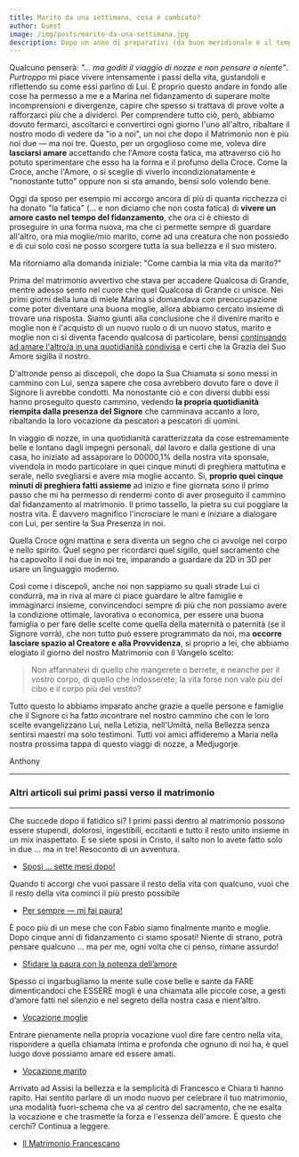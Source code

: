 ```yaml
---
title: Marito da una settimana, cosa è cambiato?
author: Guest
image: /img/posts/marito-da-una-settimana.jpg
description: Dopo un anno di preparativi (da buon meridionale è il tempo minimo), dopo il Grande Giorno, dopo una settimana da sposo, in viaggio di nozze mi domando &mdash; Com'è cambiata la mia vita? E quella di mia moglie? Come vivo il mio essere marito?
---
```



Qualcuno penserà: *"... ma goditi il viaggio di nozze e non pensare a niente"*. *Purtroppo* mi piace vivere intensamente i passi della vita, gustandoli e riflettendo su come essi parlino di Lui. E proprio questo andare in fondo alle cose ha permesso a me e a Marina nel fidanzamento di superare molte incomprensioni e divergenze, capire che spesso si trattava di prove volte a rafforzarci più che a dividerci. Per comprendere  tutto ciò, però, abbiamo dovuto fermarci, ascoltarci e convertirci ogni giorno l'uno all'altro, ribaltare il nostro modo di vedere da "io a noi", un noi che dopo il Matrimonio non è più noi due &mdash; ma noi tre. Questo, per un orgoglioso come me, voleva dire **lasciarsi amare** accettando che l'Amore costa fatica, ma attraverso ciò ho potuto sperimentare che esso ha la forma e il profumo della Croce. Come la Croce, anche l'Amore, o si sceglie di viverlo incondizionatamente e "nonostante tutto" oppure non si sta amando, bensì solo volendo bene.

Oggi da sposo per esempio mi accorgo ancora di più di quanta ricchezza ci ha donato "la fatica" (... e non diciamo che non costa fatica) di **vivere un amore casto nel tempo del fidanzamento**, che ora ci è chiesto di proseguire in una forma nuova, ma che ci permette sempre di guardare all'altro, ora mia moglie/mio marito, come ad una creatura che non possiedo e di cui solo così ne posso scorgere tutta la sua bellezza e il suo mistero.

Ma ritorniamo alla domanda iniziale: "Come cambia la mia vita da marito?"

Prima del matrimonio avvertivo che stava per accadere Qualcosa di Grande, mentre adesso sento nel cuore che quel Qualcosa di Grande ci unisce.  Nei primi giorni della luna di miele Marina si domandava con preoccupazione come poter diventare una buona moglie, allora abbiamo cercato insieme di trovare una risposta. Siamo giunti alla conclusione che il divenire marito e moglie non è l'acquisto di un nuovo ruolo o di un nuovo status, marito e moglie non ci si diventa facendo qualcosa di particolare, bensì [continuando ad amare l'altro/a in una quotidianità condivisa](http://5p2p.it/2015/03/06/vocazione-moglie.html) e certi che la Grazia del Suo Amore sigilla il nostro. 

D'altronde penso ai discepoli, che dopo la Sua Chiamata si sono messi in cammino con Lui, senza sapere che cosa avrebbero dovuto fare o dove il Signore li avrebbe condotti. Ma nonostante ciò e con diversi dubbi essi hanno proseguito questo cammino, vedendo **la propria quotidianità riempita dalla presenza del Signore** che camminava accanto a loro, ribaltando la loro vocazione da pescatori a pescatori di uomini.

In viaggio di nozze, in una quotidianità caratterizzata da cose estremamente belle e lontano dagli impegni personali, dal lavoro e dalla gestione di una casa, ho iniziato ad assaporare lo 00000,1% della nostra vita sponsale, vivendola in modo particolare in quei cinque minuti di preghiera mattutina e serale, nello svegliarsi e avere mia moglie accanto. Si, **proprio quei cinque minuti di preghiera fatti assieme** ad inizio e fine giornata sono il primo passo che mi ha permesso di rendermi conto di aver proseguito il cammino dal fidanzamento al matrimonio. Il primo tassello, la pietra su cui poggiare la nostra vita. È davvero magnifico l'incrociare le mani e iniziare a dialogare con Lui, per sentire la Sua Presenza in noi.

Quella Croce ogni mattina e sera diventa un segno che ci avvolge nel corpo e nello spirito. Quel segno per ricordarci quel sigillo, quel sacramento che ha capovolto il noi due in noi tre, imparando a guardare da 2D in 3D per usare un linguaggio moderno.

Così come i discepoli, anche noi non sappiamo su quali strade Lui ci condurrà, ma in riva al mare ci piace guardare le altre famiglie e immaginarci insieme, convincendoci sempre di più che non possiamo avere la condizione ottimale, lavorativa o economica, per essere una buona famiglia o per fare delle scelte come quella della maternità o paternità (se il Signore vorrà), che non tutto può essere programmato da noi, ma **occorre lasciare spazio al Creatore e alla Provvidenza**, sì proprio a lei, che abbiamo elogiato il giorno del nostro Matrimonio con il Vangelo scelto:

> Non affannatevi di quello che mangerete o berrete, e neanche per il vostro corpo, di quello che indosserete; la vita forse non vale più del cibo e il corpo più del vestito?

Tutto questo lo abbiamo imparato anche grazie a quelle persone e famiglie che il Signore ci ha fatto incontrare nel nostro cammino che con le loro scelte evangelizzano Lui, nella Letizia, nell'Umiltà, nella Bellezza senza sentirsi maestri ma solo testimoni. Tutti voi amici affideremo a Maria nella nostra prossima tappa di questo viaggi di nozze, a Medjugorje.

Anthony

---

### Altri articoli sui primi passi verso il matrimonio

---
Che succede dopo il fatidico si? I primi passi dentro al matrimonio possono essere stupendi, dolorosi, ingestibili, eccitanti e tutto il resto unito insieme in un mix inaspettato. E se siete sposi in Cristo, il salto non lo avete fatto solo in due ... ma in tre! Resoconto di un avventura.

- [Sposi ... sette mesi dopo!](http://5p2p.it/2015/07/23/sposi-sette-mesi-dopo.html)

Quando ti accorgi che vuoi passare il resto della vita con qualcuno, vuoi che il resto della vita cominci il più presto possibile

- [Per sempre — mi fai paura!](http://5p2p.it/2015/02/11/per-sempre-mi-fai-paura.html)

È poco più di un mese che con Fabio siamo finalmente marito e moglie. Dopo cinque anni di fidanzamento ci siamo sposati! Niente di strano, potrà pensare qualcuno ... ma per me, ogni volta che ci penso, rimane assurdo!

- [Sfidare la paura con la potenza dell’amore](http://5p2p.it/2015/09/22/sfidare-la-paura-con-la-potenza-dell-amore.html)

Spesso ci ingarbugliamo la mente sulle cose belle e sante da FARE dimenticandoci che ESSERE mogli è una chiamata alle piccole cose, a gesti d’amore fatti nel silenzio e nel segreto della nostra casa e nient’altro.

- [Vocazione moglie](http://5p2p.it/2015/03/06/vocazione-moglie.html)

Entrare pienamente nella propria vocazione vuol dire fare centro nella vita, rispondere a quella chiamata intima e profonda che ognuno di noi ha, è quel luogo dove possiamo amare ed essere amati.

- [Vocazione marito](http://5p2p.it/2015/05/20/vocazione-marito.html)

Arrivato ad Assisi la bellezza e la semplicità di Francesco e Chiara ti hanno rapito. Hai sentito parlare di un modo nuovo per celebrare il tuo matrimonio, una modalità fuori-schema che va al centro del sacramento, che ne esalta la vocazione e che trasmette la forza e l'essenza dell'amore. È questo che cerchi? Continua a leggere.

- [Il Matrimonio Francescano](http://5p2p.it/2015/07/03/il-matrimonio-francescano.html)